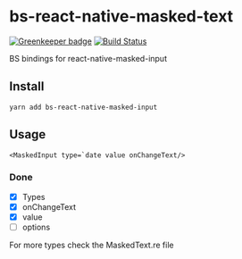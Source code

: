 # bs-react-native-masked-text

[![Greenkeeper badge](https://badges.greenkeeper.io/Astrocoders/bs-react-native-masked-text.svg)](https://greenkeeper.io/)
[![Build Status](https://travis-ci.org/Astrocoders/bs-react-native-masked-text.svg?branch=master)](https://travis-ci.org/Astrocoders/bs-react-native-masked-text)

BS bindings for react-native-masked-input

## Install

```
yarn add bs-react-native-masked-input
```

## Usage
```reason
<MaskedInput type=`date value onChangeText/>
```

### Done
- [x] Types
- [x] onChangeText
- [x] value
- [ ] options

For more types check the MaskedText.re file

